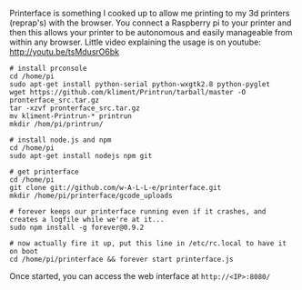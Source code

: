 Printerface is something I cooked up to allow me printing to my 3d printers (reprap's) with the browser.
You connect a Raspberry pi to your printer and then this allows your printer to be autonomous and easily manageable from within any browser.
Little video explaining the usage is on youtube:
http://youtu.be/tsMdusrO6bk

```
# install prconsole
cd /home/pi
sudo apt-get install python-serial python-wxgtk2.8 python-pyglet
wget https://github.com/kliment/Printrun/tarball/master -O pronterface_src.tar.gz
tar -xzvf pronterface_src.tar.gz
mv kliment-Printrun-* printrun
mkdir /hom/pi/printrun/

# install node.js and npm
cd /home/pi
sudo apt-get install nodejs npm git

# get printerface
cd /home/pi
git clone git://github.com/w-A-L-L-e/printerface.git
mkdir /home/pi/printerface/gcode_uploads

# forever keeps our printerface running even if it crashes, and creates a logfile while we're at it...
sudo npm install -g forever@0.9.2

# now actually fire it up, put this line in /etc/rc.local to have it on boot
cd /home/pi/printerface && forever start printerface.js
```

Once started, you can access the web interface at `http://<IP>:8080/`

